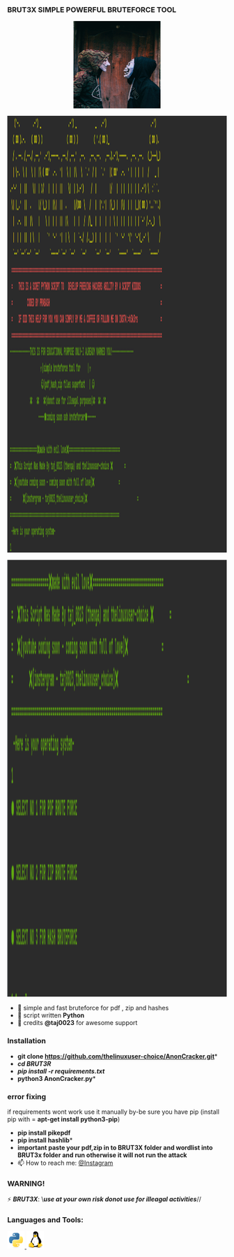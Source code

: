 ### BRUT3X SIMPLE POWERFUL BRUTEFORCE TOOL   
<p align='center'>
    <img src = 'contain.jpg' height="200" width = '200' >
</p>
<p align='center'>
    <img src = 'r1.png' height="1000" width = '1000' >
</p>
<p align='center'>
    <img src = 'r2.png' height="1000" width = '1000' >
</p>

- 🔭 simple and fast bruteforce for pdf , zip and hashes
- 🌱 script written  **Python**
- 🤔 credits **@taj0023** for awesome support
### Installation
- **git clone https://github.com/thelinuxuser-choice/AnonCracker.git***
- ***cd BRUT3R*** 
- ***pip  install -r requirements.txt***
- **python3 AnonCracker.py***
### error fixing  
if requirements wont work use it manually by-be sure you have pip
(install pip with = **apt-get install python3-pip**)
- **pip install pikepdf**
- **pip install hashlib***
- ****important paste your pdf,zip in to BRUT3X folder and wordlist into BRUT3x folder and run otherwise it will not run the attack****
- 📫 How to reach me:  [@Instagram](https://www.instagram.com/h3k3rs/)
### WARNING!
⚡ ***BRUT3X***:
\\***use at your own risk donot use for illeagal activities***//




### Languages and Tools:
<p align="left"> 
<a href="https://www.python.org" target="_blank"> <img src="https://raw.githubusercontent.com/devicons/devicon/master/icons/python/python-original.svg" alt="python" width="40" height="40"/> </a>
<a href="https://www.linux.org/" target="_blank"> <img src="https://raw.githubusercontent.com/devicons/devicon/master/icons/linux/linux-original.svg" alt="linux" width="40" height="40"/> </a> 
    


</p>
